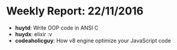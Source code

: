 # Weekly Report: 22/11/2016

- **huytd**: Write OOP code in ANSI C
- **huydx**: elixir :v
- **codeaholicguy**: How v8 engine optimize your JavaScript code
